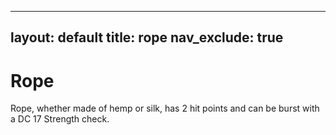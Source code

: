 
---
layout: default
title: rope
nav_exclude: true
---

# Rope

Rope, whether made of hemp or silk, has 2 hit points and can be burst with a DC 17 Strength check.

